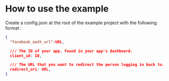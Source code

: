 # How to use the example

Create a config.json at the root of the example project with the following format :

```json
{
  "facebook_oath_url":URL,

  /// The ID of your app, found in your app's dashboard.
  client_id: ID,

  /// The URL that you want to redirect the person logging in back to.
  redirect_uri: URL,
}

```
